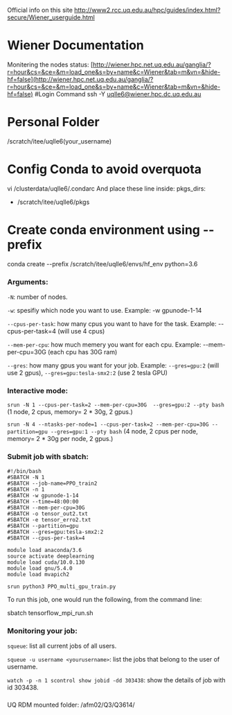 Official info on this site http://www2.rcc.uq.edu.au/hpc/guides/index.html?secure/Wiener_userguide.html
# Wiener Documentation
Monitering the nodes status: [http://wiener.hpc.net.uq.edu.au/ganglia/?r=hour&cs=&ce=&m=load_one&s=by+name&c=Wiener&tab=m&vn=&hide-hf=false](http://wiener.hpc.net.uq.edu.au/ganglia/?r=hour&cs=&ce=&m=load_one&s=by+name&c=Wiener&tab=m&vn=&hide-hf=false)
#Login Command
ssh -Y uqlle6@wiener.hpc.dc.uq.edu.au
# Personal Folder
/scratch/itee/uqlle6(your_username)
# Config Conda to avoid overquota
vi /clusterdata/uqlle6/.condarc
And place these line inside:
pkgs_dirs:
-  /scratch/itee/uqlle6/pkgs
# Create conda environment using --prefix
conda create --prefix /scratch/itee/uqlle6/envs/hf_env python=3.6
### Arguments:
`-N`: number of nodes.

`-w`: spesifiy which node you want to use. Example: -w gpunode-1-14

`--cpus-per-task`: how many cpus you want to have for the task. Example: --cpus-per-task=4 (will use 4 cpus)

`--mem-per-cpu`: how much memery you want for each cpu. Example: --mem-per-cpu=30G (each cpu has 30G ram)

`--gres`: how many gpus you want for your job. Example: `--gres=gpu:2` (will use 2 gpus), `--gres=gpu:tesla-smx2:2` (use 2 tesla GPU)

### Interactive mode: 
`srun -N 1 --cpus-per-task=2 --mem-per-cpu=30G  --gres=gpu:2 --pty bash` (1 node, 2 cpus, memory= 2 * 30g, 2 gpus.)

`srun -N 4 --ntasks-per-node=1 --cpus-per-task=2 --mem-per-cpu=30G --partition=gpu --gres=gpu:1 --pty bash` (4 node, 2 cpus per node, memory= 2 * 30g per node, 2 gpus.)

### Submit job with sbatch:
```
#!/bin/bash
#SBATCH -N 1
#SBATCH --job-name=PPO_train2
#SBATCH -n 1
#SBATCH -w gpunode-1-14
#SBATCH --time=48:00:00
#SBATCH --mem-per-cpu=30G
#SBATCH -o tensor_out2.txt
#SBATCH -e tensor_erro2.txt
#SBATCH --partition=gpu
#SBATCH --gres=gpu:tesla-smx2:2
#SBATCH --cpus-per-task=4

module load anaconda/3.6
source activate deeplearning
module load cuda/10.0.130
module load gnu/5.4.0
module load mvapich2

srun python3 PPO_multi_gpu_train.py
```
To run this job, one would run the following, from the command line:

sbatch tensorflow_mpi_run.sh
### Monitoring your job:
`squeue`: list all current jobs of all users.

`squeue -u username <yourusername>`: list the jobs that belong to the user of username.

`watch -p -n 1 scontrol show jobid -dd 303438`: show the details of job with id 303438.

###
UQ RDM mounted folder: /afm02/Q3/Q3614/
